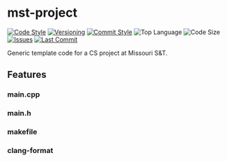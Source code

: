 # mst-project

[![Code Style](https://img.shields.io/badge/code_style-S&T-darkgreen.svg?style=flat)](https://web.mst.edu/~nmjxv3/cs1570/coding-standards.pdf)
[![Versioning](https://img.shields.io/badge/versioning-semantic-brightgreen.svg?style=flat)](https://semver.org/)
[![Commit Style](https://img.shields.io/badge/commit_style-gitmoji-yellow.svg?style=flat)](https://gitmoji.carloscuesta.me/)
![Top Language](https://img.shields.io/github/languages/top/evaneliasyoung/mst-project.svg?style=flat)
![Code Size](https://img.shields.io/github/languages/code-size/evaneliasyoung/mst-project.svg?style=flat)
[![Issues](https://img.shields.io/github/issues/evaneliasyoung/mst-project.svg?style=flat)](https://github.com/evaneliasyoung/mst-project/issues)
[![Last Commit](https://img.shields.io/github/last-commit/evaneliasyoung/mst-project.svg?style=flat)](https://github.com/evaneliasyoung/mst-project/commit/master)

Generic template code for a CS project at Missouri S&T.

## Features

### main.cpp
### main.h
### makefile
### clang-format
